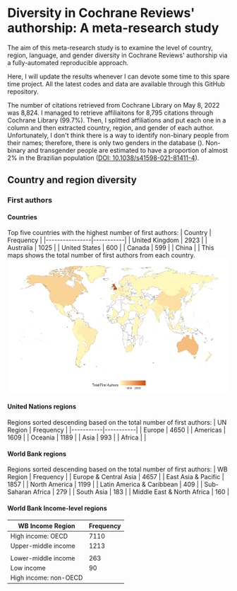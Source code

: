 # Diversity in Cochrane Reviews' authorship: A meta-research study
The aim of this meta-research study is to examine the level of country, region, language, and gender diversity in Cochrane Reviews' authorship via a fully-automated reproducible approach.

Here, I will update the results whenever I can devote some time to this spare time project. All the latest codes and data are available through this GitHub repository.

The number of citations retrieved from Cochrane Library on May 8, 2022 was 8,824. I managed to retrieve affiliaitons for 8,795 citations through Cochrane Library (99.7%). Then, I splitted affiliations and put each one in a column and then extracted country, region, and gender of each author. Unfortunately, I don't think there is a way to identify non-binary people from their names; therefore, there is only two genders in the database (). Non-binary and transgender people are estimated to have a proportion of almost 2% in the Brazilian population ([DOI: 10.1038/s41598-021-81411-4](https://doi.org/10.1038/s41598-021-81411-4)).

## Country and region diversity
### First authors
#### Countries
Top five countries with the highest number of first authors:
| Country        | Frequency |
|----------------|-----------|
| United Kingdom | 2923      |
| Australia      | 1025      |
| United States  | 600       |
| Canada         | 599       |
| China          |           |
This maps shows the total number of first authors from each country.
![First authors world map](figures/fig_first_authors_countries.png)

#### United Nations regions
Regions sorted descending based on the total number of first authors:
| UN Region | Frequency |
|-----------|-----------|
| Europe    | 4650      |
| Americas  | 1609      |
| Oceania   | 1189      |
| Asia      | 993       |
| Africa    |           |
#### World Bank regions
Regions sorted descending based on the total number of first authors:
| WB Region  | Frequency  |
| Europe & Central Asia  | 4657  |
| East Asia & Pacific | 1857  |
| North America  | 1199  |
| Latin America & Caribbean  | 409  |
| Sub-Saharan Africa  | 279  |
| South Asia  | 183  |
| Middle East & North Africa  | 160  |

#### World Bank Income-level regions
| WB Income Region      | Frequency |
|-----------------------|-----------|
| High income: OECD     | 7110      |
| Upper-middle income   | 1213
     |
| Lower-middle income   | 263       |
| Low income            | 90        |
| High income: non-OECD |           |
